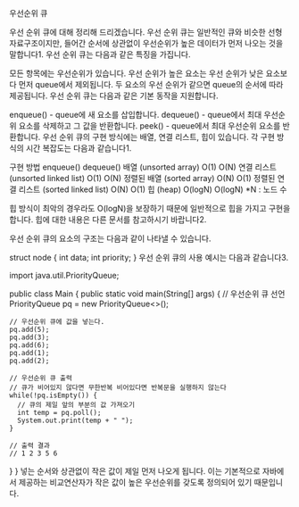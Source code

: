 우선순위 큐

우선 순위 큐에 대해 정리해 드리겠습니다. 우선 순위 큐는 일반적인 큐와 비슷한 선형 자료구조이지만, 들어간 순서에 상관없이 우선순위가 높은 데이터가 먼저 나오는 것을 말합니다1. 우선 순위 큐는 다음과 같은 특징을 가집니다.

모든 항목에는 우선순위가 있습니다.
우선 순위가 높은 요소는 우선 순위가 낮은 요소보다 먼저 queue에서 제외됩니다.
두 요소의 우선 순위가 같으면 queue의 순서에 따라 제공됩니다.
우선 순위 큐는 다음과 같은 기본 동작을 지원합니다.

enqueue() - queue에 새 요소를 삽입합니다.
dequeue() - queue에서 최대 우선순위 요소를 삭제하고 그 값을 반환합니다.
peek() - queue에서 최대 우선순위 요소를 반환합니다.
우선 순위 큐의 구현 방식에는 배열, 연결 리스트, 힙이 있습니다. 각 구현 방식의 시간 복잡도는 다음과 같습니다1.

구현 방법	enqueue()	dequeue()
배열 (unsorted array)	O(1)	O(N)
연결 리스트 (unsorted linked list)	O(1)	O(N)
정렬된 배열 (sorted array)	O(N)	O(1)
정렬된 연결 리스트 (sorted linked list)	O(N)	O(1)
힙 (heap)	O(logN)	O(logN)
*N : 노드 수

힙 방식이 최악의 경우라도 O(logN)을 보장하기 때문에 일반적으로 힙을 가지고 구현을 합니다. 힙에 대한 내용은 다른 문서를 참고하시기 바랍니다2.

우선 순위 큐의 요소의 구조는 다음과 같이 나타낼 수 있습니다.

struct node {
  int data;
  int priority;
}
우선 순위 큐의 사용 예시는 다음과 같습니다3.

import java.util.PriorityQueue;

public class Main {
  public static void main(String[] args) {
    // 우선순위 큐 선언
    PriorityQueue<Integer> pq = new PriorityQueue<>();
    
    // 우선순위 큐에 값을 넣는다.
    pq.add(5);
    pq.add(3);
    pq.add(6);
    pq.add(1);
    pq.add(2);
    
    // 우선순위 큐 출력
    // 큐가 비어있지 않다면 무한반복 비어있다면 반복문을 실행하지 않는다
    while(!pq.isEmpty()) {
      // 큐의 제일 앞의 부분의 값 가져오기
      int temp = pq.poll();
      System.out.print(temp + " ");
    }
    
    // 출력 결과
    // 1 2 3 5 6
  }
}
넣는 순서와 상관없이 작은 값이 제일 먼저 나오게 됩니다. 이는 기본적으로 자바에서 제공하는 비교연산자가 작은 값이 높은 우선순위를 갖도록 정의되어 있기 때문입니다.
